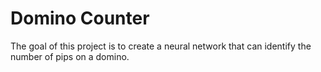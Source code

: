 # Domino Counter

The goal of this project is to create a neural network that can identify the number of pips on a domino.